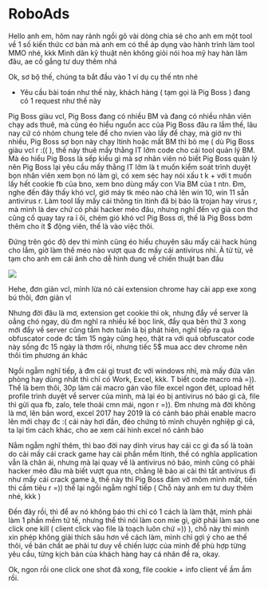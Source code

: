 # RoboAds

Hello anh em, hôm nay rảnh ngồi gõ vài dòng chia sẻ cho anh em một tool về 1 số kiến thức cơ bản mà anh em có thể áp dụng vào hành trình làm tool MMO nhé, kkk
Mình dân kỹ thuật nên không giỏi nói hoa mỹ hay hàn lâm đâu, ae cố gắng tư duy thêm nhá

Ok, sơ bộ thế, chúng ta bắt đầu vào 1 ví dụ cụ thế ntn nhé
- Yêu cầu bài toán như thế này, khách hàng ( tạm gọi là Pig Boss ) đang có 1 request như thế này

Pig Boss giàu vcl, Pig Boss đang có nhiều BM và đang có nhiều nhân viên chạy ads thuê, mà cũng éo hiểu nguồn acc của Pig Boss đâu ra lắm thế, lâu nay cứ có nhóm chung tele để cho nvien vào lấy để chạy, mà giờ nv thì nhiều, Pig Boss sợ bọn này chạy ltinh hoặc mất BM thì bỏ mẹ ( dù Pig Boss giàu vcl r :(( ), thế này thuê mấy thằng IT lởm code cho cái tool quản lý BM. Mà éo hiểu Pig Boss là sếp kiểu gì mà sợ nhân viên nó biết Pig Boss quản lý nên Pig Boss lại yêu cầu mấy thằng IT lởm là t muốn kiểm soát trình duyệt bọn nhân viên xem bọn nó làm gì, có xem séc hay nói xấu t k + với t muốn lấy hết cookie fb của bno, xem bno dùng mấy con Via BM của t ntn. Đm, nghe đến đây thấy khó vcl, giờ máy tk méo nào chả lên win 10, win 11 sẵn antivirus r. Làm tool lấy mấy cái thông tin ltinh đã bị báo là trojan hay virus r, mà mình là dev chứ có phải hacker méo đâu, nhưng nghĩ đến vợ già con thơ cũng cố quay tay ra ỉ ôi, chém gió khó vcl Pig Boss ơi, thế là Pig Boss bơm thêm cho ít $ động viên, thế là vào việc thôi.

Đứng trên góc độ dev thì mình cũng éo hiểu chuyên sâu mấy cái hack hủng cho lắm, giờ làm thế méo nào vượt qua đc mấy cái antivirus nhỉ. À từ từ, vẽ tạm cho anh em cái ảnh cho dễ hình dung về chiến thuật ban đầu

![](https://share.sketchpad.app/24/b7a-fcea-1579cf.png)

Hehe, đơn giản vcl, mình lừa nó cài extension chrome hay cài app exe xong bú thôi, đơn giản vl

Nhưng đời đâu là mơ, extension get cookie thì ok, nhưng đẩy về server là oẳng chó ngay, dù đm nghĩ ra nhiều kế bọc link, đẩy qua bên thứ 3 xong mới đẩy về server cũng tầm hơn tuần là bị phát hiên, nghĩ tiếp ra quả obfuscator code đc tầm 15 ngày cũng hẹo, thật ra với quả obfuscator code này sống đc 15 ngày là thơm rồi, nhưng tiếc 5$ mua acc dev chrome nên thôi tìm phương án khác

Ngồi ngẫm nghĩ tiếp, à đm cái gì trust đc với windows nhỉ, mà mấy đứa văn phòng hay dùng nhất thì chỉ có Work, Excel, kkk. T biết code macro mà =)). Thế là bem thôi, 30p làm cái macro gán vào file excel ngon đét, upload hết profile trình duyệt về server của mình, mà lại éo bị antivirus nó báo gì cả, file thì gửi qua fb, zalo, tele thoải cmn mái, ngon r =)). Đm nhưng mà đời không là mơ, lên bản word, excel 2017 hay 2019 là có cảnh báo phải enable macro lên mới chạy đc :( cái này hơi đần, đéo chứng tỏ mình chuyên nghiệp gì cả, ta lại tìm cách khác, cho ae xem cái hình excel nó cảnh báo 

Nằm ngẫm nghĩ thêm, thì bao đời nay dính virus hay cái cc gì đa số là toàn do cài mấy cái crack game hay cài phần mềm ltinh, thế có nghĩa application vẫn là chân ái, nhưng mà lại quay về là antivirus nó báo, mình cũng có phải hacker méo đâu mà biết vượt qua ntn, chẳng lẽ bảo ai cài thì tắt antivirus đi như mấy cái crack game à, thế này thì Pig Boss đấm vỡ mõm mình mất, tiền thì cầm tiêu r =)) thế lại ngồi ngẫm nghĩ tiếp ( Chỗ này anh em tư duy thêm nhé, kkk )

Đến đây rồi, thì để av nó không báo thì chỉ có 1 cách là làm thật, mình phải làm 1 phần mềm tử tế, nhưng thế thì nói làm con mie gì, giờ phải làm sao one click one kill ( client click vào file là toạch luôn chứ =)) ), chỗ này thì mình xin phép không giải thích sâu hơn về cách làm, mình chỉ gợi ý cho ae thế thôi, về bản chất ae phải tư duy về chiến lược của mình để phù hợp từng yêu cầu, từng kịch bản của khách hàng hay cá nhân đề ra, okay.

Ok, ngon rồi one click one shot đã xong, file cookie + info client về ầm ầm rồi.
